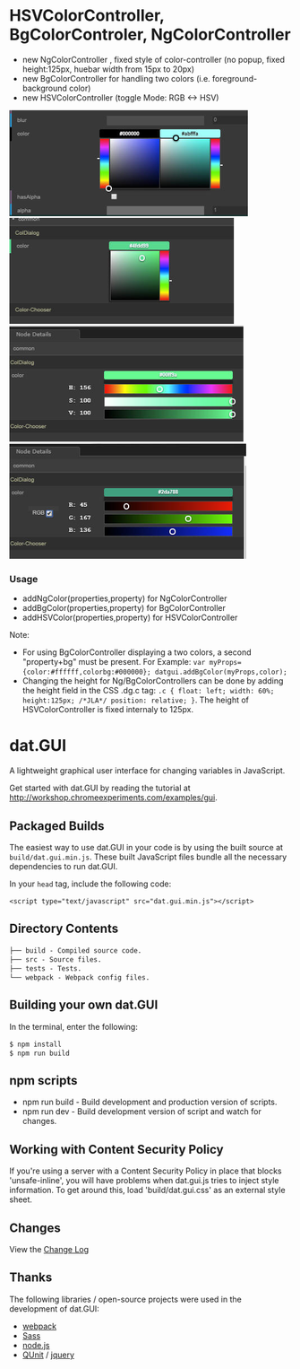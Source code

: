 # HSVColorController, BgColorControler, NgColorController
* new NgColorController , fixed style of color-controller (no popup, fixed height:125px, huebar width from 15px to 20px)
* new BgColorController for handling two colors (i.e. foreground-background color)
* new HSVColorController (toggle Mode: RGB <-> HSV)

![BgColorController](screen5.jpg)
![NgColorController](screen6.jpg)
![HSVColorController-HSV](screen3.jpg)
![HSVColorController-RGB](screen4.jpg)

### Usage
* addNgColor(properties,property) for NgColorController
* addBgColor(properties,property) for BgColorController
* addHSVColor(properties,property) for HSVColorController

Note: 
* For using BgColorController displaying a two colors, a second "property+bg" must be present. For Example: 
`var myProps={color:#ffffff,colorbg:#000000};
datgui.addBgColor(myProps,color);`
* Changing the height for Ng/BgColorControllers can be done by adding the height field in the CSS .dg.c tag: `
 .c {
    float: left;
    width: 60%;
    height:125px; /*JLA*/
    position: relative;
  }
`. The height of HSVColorController is fixed internaly to 125px.


# dat.GUI
A lightweight graphical user interface for changing variables in JavaScript. 

Get started with dat.GUI by reading the tutorial at http://workshop.chromeexperiments.com/examples/gui.



## Packaged Builds
The easiest way to use dat.GUI in your code is by using the built source at `build/dat.gui.min.js`. These built JavaScript files bundle all the necessary dependencies to run dat.GUI.

In your `head` tag, include the following code:
```
<script type="text/javascript" src="dat.gui.min.js"></script>
```

## Directory Contents

```
├── build - Compiled source code.
├── src - Source files.
├── tests - Tests.
└── webpack - Webpack config files.
```

## Building your own dat.GUI

In the terminal, enter the following:

```
$ npm install
$ npm run build
```

## npm scripts

- npm run build - Build development and production version of scripts.
- npm run dev - Build development version of script and watch for changes.


## Working with Content Security Policy
If you're using a server with a Content Security Policy in place that blocks 'unsafe-inline', you will have problems when dat.gui.js tries to inject style information. To get around this, load 'build/dat.gui.css' as an external style sheet.

## Changes
View the [Change Log](CHANGELOG.md)

## Thanks
The following libraries / open-source projects were used in the development of dat.GUI:
 * [webpack](https://webpack.github.io/)
 * [Sass](http://sass-lang.com/)
 * [node.js](http://nodejs.org/)
 * [QUnit](https://github.com/jquery/qunit) / [jquery](http://jquery.com/)
